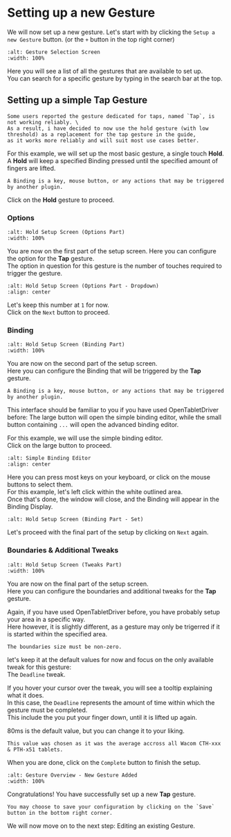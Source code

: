 # Setting up a new Gesture

We will now set up a new gesture. Let's start with by clicking the `Setup a new Gesture` button.
(or the `+` button in the top right corner)

```{figure} img/gesture_selection_screen.png
:alt: Gesture Selection Screen
:width: 100%
```

Here you will see a list of all the gestures that are available to set up. \
You can search for a specific gesture by typing in the search bar at the top.

## Setting up a simple Tap Gesture

```{warning}
Some users reported the gesture dedicated for taps, named `Tap`, is not working reliably. \
As a result, i have decided to now use the hold gesture (with low threshold) as a replacement for the tap gesture in the guide,
as it works more reliably and will suit most use cases better.
```

For this example, we will set up the most basic gesture, a single touch **Hold**. \
A **Hold** will keep a specified Binding pressed until the specified amount of fingers are lifted.

```{note}
A Binding is a key, mouse button, or any actions that may be triggered by another plugin.
```

Click on the **Hold** gesture to proceed.

### Options

```{figure} img/hold_setup_screen_options.png
:alt: Hold Setup Screen (Options Part)
:width: 100%
```

You are now on the first part of the setup screen. Here you can configure the option for the **Tap** gesture. \
The option in question for this gesture is the number of touches required to trigger the gesture.

```{figure} img/hold_setup_screen_options_dropdown.png
:alt: Hold Setup Screen (Options Part - Dropdown)
:align: center
```

Let's keep this number at `1` for now. \
Click on the `Next` button to proceed.

### Binding

```{figure} img/hold_setup_screen_binding.png
:alt: Hold Setup Screen (Binding Part)
:width: 100%
```

You are now on the second part of the setup screen. \
Here you can configure the Binding that will be triggered by the **Tap** gesture.

```{note}
A Binding is a key, mouse button, or any actions that may be triggered by another plugin.
```

This interface should be familiar to you if you have used OpenTabletDriver before:
The large button will open the simple binding editor, 
while the small button containing `...` will open the advanced binding editor.

For this example, we will use the simple binding editor. \
Click on the large button to proceed.

```{figure} img/binding_editor_simple.png
:alt: Simple Binding Editor
:align: center
```

Here you can press most keys on your keyboard, or click on the mouse buttons to select them. \
For this example, let's left click within the white outlined area. \
Once that's done, the window will close, and the Binding will appear in the Binding Display.

```{figure} img/hold_setup_screen_binding_set.png
:alt: Hold Setup Screen (Binding Part - Set)
```

Let's proceed with the final part of the setup by clicking on `Next` again.

### Boundaries & Additional Tweaks

```{figure} img/hold_setup_screen_tweaks.png
:alt: Hold Setup Screen (Tweaks Part)
:width: 100%
```

You are now on the final part of the setup screen. \
Here you can configure the boundaries and additional tweaks for the **Tap** gesture.

Again, if you have used OpenTabletDriver before, you have probably setup your area in a specific way. \
Here however, it is slightly different, as a gesture may only be trigerred if it is started within the specified area.

```{warning}
The boundaries size must be non-zero.
```

let's keep it at the default values for now and focus on the only available tweak for this gesture: \
The `Deadline` tweak.

If you hover your cursor over the tweak, you will see a tooltip explaining what it does. \
In this case, the `Deadline` represents the amount of time within which the gesture must be completed. \
This include the you put your finger down, until it is lifted up again.

80ms is the default value, but you can change it to your liking.

```{note}
This value was chosen as it was the average accross all Wacom CTH-xxx & PTH-x51 tablets.
```

When you are done, click on the `Complete` button to finish the setup.

```{figure} img/hold_gesture_overview_new.png
:alt: Gesture Overview - New Gesture Added
:width: 100%
```

Congratulations! You have successfully set up a new **Tap** gesture.

```{tip}
You may choose to save your configuration by clicking on the `Save` button in the bottom right corner.
```

We will now move on to the next step: Editing an existing Gesture.